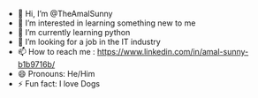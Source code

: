 - 👋 Hi, I’m @TheAmalSunny
- 👀 I’m interested in learning something new to me
- 🌱 I’m currently learning python
- 💞️ I’m looking for a job in the IT industry
- 📫 How to reach me : https://www.linkedin.com/in/amal-sunny-b1b9716b/
- 😄 Pronouns: He/Him
- ⚡ Fun fact: I love Dogs

<!---
TheAmalSunny/TheAmalSunny is a ✨ special ✨ repository because its `README.md` (this file) appears on your GitHub profile.
You can click the Preview link to take a look at your changes.
--->
